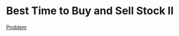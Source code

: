 # Best Time to Buy and Sell Stock II
[Problem](https://leetcode.com/problems/best-time-to-buy-and-sell-stock-ii/)